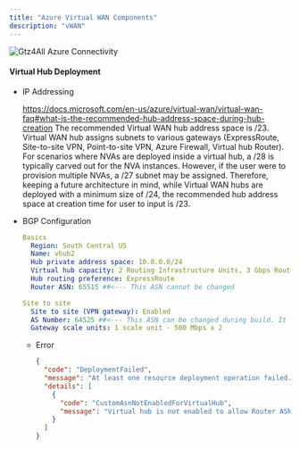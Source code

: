 ```yaml
---
title: "Azure Virtual WAN Components"
description: "vWAN"
---
```


![Gtz4All Azure Connectivity](../../assets/azureconnecitivity.drawio)

#### Virtual Hub Deployment

- IP Addressing

  https://docs.microsoft.com/en-us/azure/virtual-wan/virtual-wan-faq#what-is-the-recommended-hub-address-space-during-hub-creation
  The recommended Virtual WAN hub address space is /23. Virtual WAN hub assigns subnets to various gateways (ExpressRoute, Site-to-site VPN, Point-to-site VPN, Azure Firewall, Virtual hub Router). For scenarios where NVAs are deployed inside a virtual hub, a /28 is typically carved out for the NVA instances. However, if the user were to provision multiple NVAs, a /27 subnet may be assigned. Therefore, keeping a future architecture in mind, while Virtual WAN hubs are deployed with a minimum size of /24, the recommended hub address space at creation time for user to input is /23.



- BGP Configuration

  ```yml
  Basics
    Region: South Central US
    Name: vhub2
    Hub private address space: 10.0.0.0/24
    Virtual hub capacity: 2 Routing Infrastructure Units, 3 Gbps Router, Supports 2000 VMs
    Hub routing preference: ExpressRoute
    Router ASN: 65515 ##<--- This ASN cannot be changed

  Site to site
    Site to site (VPN gateway): Enabled
    AS Number: 64525 ##<--- This ASN can be changed during build. It cannot be modified later.
    Gateway scale units: 1 scale unit - 500 Mbps x 2
  ```
    - Error

      ```json
      {
        "code": "DeploymentFailed",
        "message": "At least one resource deployment operation failed. Please list deployment operations for details. Please see https://aka.ms/DeployOperations for usage details.",
        "details": [
          {
            "code": "CustomAsnNotEnabledForVirtualHub",
            "message": "Virtual hub is not enabled to allow Router ASN modification. Please set ASN to 65515 or contact Support for enabling virtual hub to allow modification."
          }
        ]
      }
      ```
